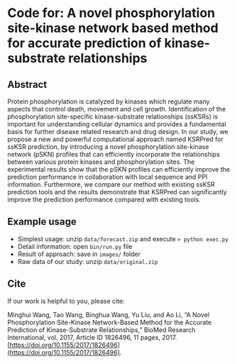 #  Code for: A novel phosphorylation site-kinase network based method for accurate prediction of kinase-substrate relationships

## Abstract

Protein phosphorylation is catalyzed by kinases which regulate many aspects that control death, movement and cell growth. Identification of the phosphorylation site-specific kinase-substrate relationships (ssKSRs) is important for understanding cellular dynamics and provides a fundamental basis for further disease related research and drug design. In our study, we propose a new and powerful computational approach named KSRPred for ssKSR prediction, by introducing a novel phosphorylation site-kinase network (pSKN) profiles that can efficiently incorporate the relationships between various protein kinases and phosphorylation sites. The experimental results show that the pSKN profiles can efficiently improve the prediction performance in collaboration with local sequence and PPI information. Furthermore, we compare our method with existing ssKSR prediction tools and the results demonstrate that KSRPred can significantly improve the prediction performance compared with existing tools.

## Example usage

- Simplest usage: unzip `data/forecast.zip` and execute `> python exec.py`
- Detail information: open `bin/run.py` file
- Result of approach: save in `images/` folder
- Raw data of our study: unzip `data/original.zip`

## Cite

If our work is helpful to you, please cite:

Minghui Wang, Tao Wang, Binghua Wang, Yu Liu, and Ao Li, “A Novel Phosphorylation Site-Kinase Network-Based Method for the Accurate Prediction of Kinase-Substrate Relationships,” BioMed Research International, vol. 2017, Article ID 1826496, 11 pages, 2017. [https://doi.org/10.1155/2017/1826496](https://doi.org/10.1155/2017/1826496).
